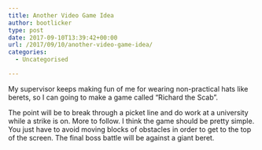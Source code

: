 ```yaml
---
title: Another Video Game Idea
author: bootlicker
type: post
date: 2017-09-10T13:39:42+00:00
url: /2017/09/10/another-video-game-idea/
categories:
  - Uncategorised

---
```

My supervisor keeps making fun of me for wearing non-practical hats like berets, so I can going to make a game called &#8220;Richard the Scab&#8221;.

The point will be to break through a picket line and do work at a university while a strike is on. More to follow. I think the game should be pretty simple. You just have to avoid moving blocks of obstacles in order to get to the top of the screen. The final boss battle will be against a giant beret.